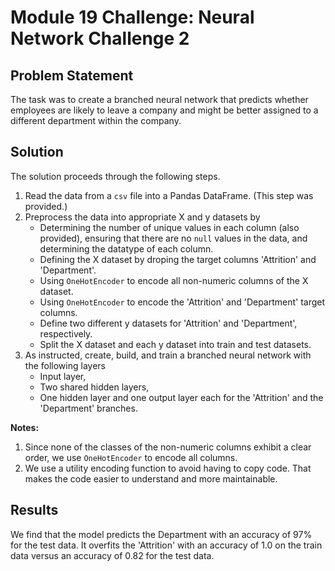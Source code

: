 # Module 19 Challenge: Neural Network Challenge 2

## Problem Statement
The task was to create a branched neural network that predicts whether employees are likely to leave a company and might be better assigned to a different department within the company.

## Solution
The solution proceeds through the following steps.
1. Read the data from a `csv` file into a Pandas DataFrame. (This step was provided.)
2. Preprocess the data into appropriate X and y datasets by
   * Determining the number of unique values in each column (also provided), ensuring that there are no `null` values in the data, and determining the datatype of each column.
   * Defining the X dataset by droping the target columns 'Attrition' and 'Department'.
   * Using `OneHotEncoder` to encode all non-numeric columns of the X dataset.
   * Using `OneHotEncoder` to encode the 'Attrition' and 'Department' target columns.
   * Define two different y datasets for 'Attrition' and 'Department', respectively.
   * Split the X dataset and each y dataset into train and test datasets.
3. As instructed, create, build, and train a branched neural network with the following layers
   * Input layer,
   * Two shared hidden layers,
   * One hidden layer and one output layer each for the 'Attrition' and the 'Department' branches.

**Notes:**
1. Since none of the classes of the non-numeric columns exhibit a clear order, we use `OneHotEncoder` to encode all columns.
2. We use a utility encoding function to avoid having to copy code. That makes the code easier to understand and more maintainable.

## Results
We find that the model predicts the Department with an accuracy of 97% for the test data. It overfits the 'Attrition' with an accuracy of 1.0 on the train data versus an accuracy of 0.82 for the test data.